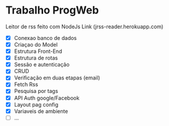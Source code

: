 # Trabalho ProgWeb
Leitor de rss feito com NodeJs Link (jrss-reader.herokuapp.com)

- [x] Conexao banco de dados
- [x] Criaçao do Model
- [x] Estrutura Front-End
- [x] Estrutura de rotas 
- [x] Sessão e autenticação
- [x] CRUD 
- [x] Verificação em duas etapas (email)
- [x] Fetch Rss
- [x] Pesquisa por tags
- [x] API Auth google/Facebook
- [x] Layout pag config
- [x] Variaveis de ambiente
- [ ] ...
